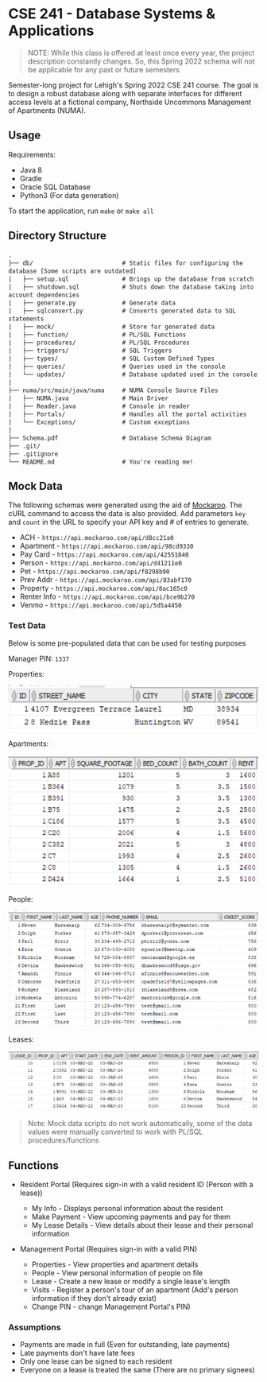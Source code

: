 # CSE 241 - Database Systems & Applications

> NOTE: While this class is offered at least once every year, the project description constantly changes. So, this Spring 2022 schema will not be applicable for any past or future semesters

Semester-long project for Lehigh's Spring 2022 CSE 241 course. The goal is to
design a robust database along with separate interfaces for different access
levels at a fictional company, Northside Uncommons Management of Apartments (NUMA).

## Usage

Requirements:

- Java 8
- Gradle
- Oracle SQL Database
- Python3 (For data generation)

To start the application, run `make` or `make all`

## Directory Structure

```dir
.
├── db/                       	# Static files for configuring the database [Some scripts are outdated]
|	├── setup.sql				# Brings up the database from scratch
|	├── shutdown.sql			# Shuts down the database taking into account dependencies
|	├── generate.py				# Generate data
|	├── sqlconvert.py			# Converts generated data to SQL statements
|	├── mock/					# Store for generated data
|	├── function/				# PL/SQL Functions
|	├── procedures/				# PL/SQL Procedures
|	├── triggers/				# SQL Triggers
|	├── types/					# SQL Custom Defined Types
|	├── queries/				# Queries used in the console
|	└── updates/				# Database updated used in the console
|
├── numa/src/main/java/numa		# NUMA Console Source Files
|	├── NUMA.java				# Main Driver
|	├── Reader.java				# Console in reader
|	├── Portals/				# Handles all the portal activities
|	└── Exceptions/				# Custom exceptions
|
├── Schema.pdf                  # Database Schema Diagram
├── .git/
├── .gitignore
└── README.md                   # You're reading me!
```

## Mock Data

The following schemas were generated using the aid of [Mockaroo](https://www.mockaroo.com/). The cURL command to access the data is also provided. Add parameters `key` and `count` in the URL to specify your API key and # of entries to generate.

- ACH - `https://api.mockaroo.com/api/d8cc21a0`
- Apartment - `https://api.mockaroo.com/api/98cd9330`
- Pay Card - `https://api.mockaroo.com/api/42551840`
- Person - `https://api.mockaroo.com/api/d41211e0`
- Pet - `https://api.mockaroo.com/api/f8298b90`
- Prev Addr - `https://api.mockaroo.com/api/83abf170`
- Property - `https://api.mockaroo.com/api/8ac165c0`
- Renter Info - `https://api.mockaroo.com/api/bce9b270`
- Venmo - `https://api.mockaroo.com/api/5d5a4450`

### Test Data

Below is some pre-populated data that can be used for testing purposes

Manager PIN: `1337`

Properties:

![Properties Data](images/property.png)

Apartments:

![Apartment Data](images/apartments.png)

People:

![People Data](images/person.png)

Leases:

![Lease Data](images/lease.png)

> Note: Mock data scripts do not work automatically, some of the data values were manually converted to work with PL/SQL procedures/functions

## Functions

- Resident Portal (Requires sign-in with a valid resident ID (Person with a lease))
	- My Info - Displays personal information about the resident
	- Make Payment - View upcoming payments and pay for them
	- My Lease Details - View details about their lease and their personal information

- Management Portal (Requires sign-in with a valid PIN)
  - Properties - View properties and apartment details
  - People - View personal information of people on file
  - Lease - Create a new lease or modify a single lease's length
  - Visits - Register a person's tour of an apartment (Add's person information if they don't already exist)
  - Change PIN - change Management Portal's PIN)

### Assumptions

- Payments are made in full (Even for outstanding, late payments)
- Late payments don't have late fees
- Only one lease can be signed to each resident
- Everyone on a lease is treated the same (There are no primary signees)
